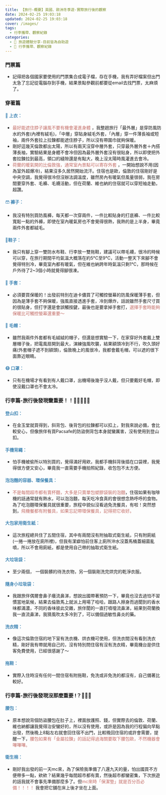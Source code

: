```yaml
---
title: 【旅行-概要】英國、歐洲冬季遊-實際旅行後的觀察
date: 2024-02-25 19:03:18
updated: 2024-02-25 19:03:18
cover: /images/
tags:
  - 行李攜帶、觀察紀錄
categories: 
  - 🌴 旅遊體驗分享-目前皆為自助遊
  - 🥥 行李攜帶、觀察紀錄
---
```


<!-- more -->

### 門票篇
+ 記得把各個國家要使用的門票集合成電子檔，存在手機，我有弄好檔案但出門太急了忘記從電腦存到手機，結果景點參觀前都要從email去找門票，太麻煩了。
### 穿著篇 
#### <font color=#4287B5>👕 上衣：</font> 
+ <font color=#c36d67>最好能遮住脖子讓風不要有機會灌進身體</font> ，我整趟旅行「最外層」是穿防風防水的外套(內裡有絨毛)，「中層」穿貼身絨毛外套，「內層」穿一件薄長袖或短袖，兩件外套拉上拉鍊都能遮住脖子，所以沒有帶圍巾就夠保暖。 
+ 剛好這幾天倫敦都出太陽，所以有兩天沒穿中層外套，只穿最外層外套＋內搭薄長袖，實驗結果是身體不會冷但因為最外層外套沒有很貼身，所以即使把外套拉鍊拉到最高，領口的縫隙還是有點大，晚上沒太陽時風灌進去會冷。
+ <font color=#c36d67>荷蘭的暖氣開的比倫敦強，通常室內景點可以寄存外套</font> ，一開始想說不用(因為室外超爆冷)，結果沒多久居然開始流汗。住宿也是歐，倫敦的住宿剛好是中央空調，我覺得很冷但沒辦法調溫度，雖然房內有暖氣但風量很弱，我在房間要穿外套、毛褲、毛襪活動，但在荷蘭、維也納的住宿就可以穿短袖走動，超讚。
#### <font color=#4287B5>🩳 褲子：</font> 
+ 我沒有特別買防風褲，每天都一次穿兩件，一件比較貼身的打底褲、一件比較寬鬆一點的外褲，即使在室內暖氣房也不會覺得很熱，我熱的是上半身，畢竟兩件外套都絨毛。
#### <font color=#4287B5>👟鞋子：</font>
+ 我只有腳上穿一雙防水布鞋、行李放一雙拖鞋，建議可以帶毛襪，很冷的時候可以穿，在旅行期間平均氣溫大概落在約5°C至9°C，活動一整天下來腳不會覺得特別冷，畢竟室內都有暖氣，但在維也納跨年時氣溫只剩1°C，那時候在戶外待了2~3個小時就覺得腳很凍。
#### <font color=#4287B5>🧤 手套：</font> 
+ 必須要買保暖的！出發前特別在迪卡儂買了可觸控螢幕的防風保暖薄手套，但因為是薄手套不夠保暖，強風直接透進手套，冷到爆炸，話說雖然手套尺寸買的很貼身，但打字還是會誤觸按鍵，最後也是要拿掉手套打，<font color=#c36d67>選擇手套時能夠保暖比可觸控螢幕還重要～</font>
#### <font color=#4287B5>🧢 毛帽：</font> 
+ 雖然我兩件外套都有毛絨絨的帽子，但還是想實驗一下，在家穿好外套戴上雙層帽子後，把電風扇開到最大，演練強風吹襲，結果額頭冷到不行，吹久頭好痛(外套帽子遮不到額頭)，倫敦晚上的風很冷，我都會戴毛帽，可以遮的很下面靠近眼睛。
#### <font color=#4287B5>😷 口罩：</font> 
+ 只有在機場才有看到有人戴口罩，出機場後幾乎沒人戴，但只要戴好毛帽，即使沒戴口罩也不會太冷。
 
### 行李篇-旅行後發現蠻重要！！🌟🌟🌟🌟🌟
#### <font color=#4287B5>登山扣：</font> 
+ 在金玉堂就買得到，斜背包、後背包的拉鍊都可以扣上，對我來說必備，會比較安心，但像旅伴有買Pacsafe的防盜側背包本身就蠻厲害，沒有使用到登山扣。
#### <font color=#4287B5>手機背繩：</font> 
+ 怕手機被偷所以特別買的，覺得滿好用欸，我都手機斜背後插在口袋裡，我覺得很方便又安心，畢竟我一直需要手機拍照紀錄，收包包不太方便。
#### <font color=#4287B5>泡泡麵的容器、環保餐具：</font> 
+ <font color=#c36d67>不是每間超市都有賣杯麵，大多是只賣單包塑膠袋裝的泡麵</font>，住宿如果有咖啡機的話通常就有熱水，可以泡泡麵，每天吃冷食真的會很想念熱呼呼的食物。為了吃泡麵環保餐具就很重要，旅程中貌似沒看過免洗餐具，有啦！突然想到，<font color=#c36d67>飛機餐都有附餐具，如果忘記帶環保餐具，記得把它收好。</font> 
#### <font color=#4287B5>大包家用衛生紙：</font> 
+ 這次旅程總共住了五間住宿，其中有兩間沒有附抽取式衛生紙，只有附廁紙(一捲一捲放在廁所裡)，但我有潔癖怕前住客上廁所沖水沒蓋馬桶蓋細菌亂噴，所以不會用廁紙，都是使用自己帶的抽取式衛生紙。
#### <font color=#4287B5>大垃圾袋：</font> 
+ 至少兩個， 一個裝髒的待洗衣物，另一個裝剛洗完烘完的乾淨衣服。
#### <font color=#4287B5>隨身小垃圾袋：</font> 
+ 我跟旅伴偶爾會鼻子癢流鼻涕，想說出國帶著預防一下，畢竟也沒去過怕不習慣當地氣候，結果去倫敦馬上就派上用場了哈哈，跟路人擦身而過聞到的香水味都滿濃，不同的香味彼此交雜，旅伴聞的一直打噴嚏流鼻涕，結果到荷蘭換我一直流鼻涕，我猜風吹太多冷到了，可以備個過敏性鼻炎的藥。
#### <font color=#4287B5>洗衣精：</font> 
+ 像這次倫敦住宿的地下室有洗衣機、烘衣機可使用，但洗衣間沒有看到洗衣精，剛好我有帶就用自己的，沒有特別問住宿有沒有洗衣精，畢竟機台是供住客免費使用，已經很感謝了～
#### <font color=#4287B5>拖鞋：</font> 
+ 實際入住時沒有任何一間住宿有附拖鞋，免洗或非免洗的都沒有，自己備著比較好。

### 行李篇-旅行後發現沒那麼重要 !？🌟🌟🌟
#### <font color=#4287B5>腰包：</font> 
+ 原本想說背個防盜腰包在肚子上，裡面放護照、錢，但實際去的倫敦、荷蘭、維也納都讓我覺得治安蠻好的，所以沒有使用，或許是因為我的行程偏向早點出發，然後晚上8點左右就會回住宿不出門，比較晚回住宿的或許會需要，提醒一下，<font color=#c36d67>腰包如果有「金屬拉鍊」的話記得過海關要取下腰包歐，不然機器會嗶嗶嗶。</font>
#### <font color=#4287B5>衛生棉：</font> 
+ 剛好我出發的前一天mc來，為了保險我準備了八還九天的量，怕出國買不方便帶多一點，欸欸？結果幾乎每間超市都有賣，然後超市都蠻密集，下次旅遊的話我就不會事先準備那麼多了。但<font color=#c36d67>mc來時「保潔墊」就是百分百必備！！！！</font> 我會把它舖在床上後才坐在上面。